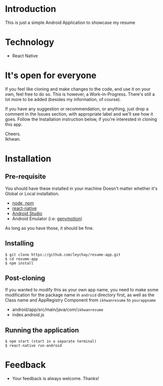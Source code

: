 # Introduction
This is just a simple Android Application to showcase my resume

# Technology
* React Native

# It's open for everyone
If you feel like cloning and make changes to the code, and use it on your own, feel free to do so.
This is however, a Work-in-Progress. There's still a lot more to be added (besides my information, of course).

If you have any suggestion or recommendation, or anything, just drop a comment in the Issues section, with appropriate label and we'll see how it goes.
Follow the Installation instruction below, if you're interested in cloning this app.

Cheers.
<br/>Ikhwan.

# Installation
## Pre-requisite
You should have these installed in your machine Doesn't matter whether it's Global or Local installation.

* [node, npm](https://nodejs.org/en/download/)
* [react-native](https://facebook.github.io/react-native/docs/getting-started.html)
* [Android Studio](https://developer.android.com/studio/install.html)
* Android Emulator (i.e: [genymotion](https://www.genymotion.com/download/))

As long as you have those, it should be fine.

## Installing
```
$ git clone https://github.com/leychay/resume-app.git
$ cd resume-app
$ npm install
```

## Post-cloning
If you wanted to modify this as your own app name, you need to make some modification for the package name in ``android`` directory first, as well as the Class name and AppRegistry Component from ``ikhwanresume`` to ``yourappname``

* android/app/src/main/java/com/``ikhwanresume``
* index.android.js

## Running the application
```
$ npm start (start in a separate terminal)
$ react-native run-android
```

# Feedback
* Your feedback is always welcome. Thanks!
